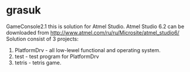 # grasuk

GameConsole2.1 this is solution for Atmel Studio.
Atmel Studio 6.2 can be downloaded from http://www.atmel.com/ru/ru/Microsite/atmel_studio6/
Solution consist of 3 projects:
1. PlatformDrv - all low-lewel functional and operating system.
2. test - test program for PlatformDrv
3. tetris - tetris game.

